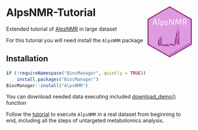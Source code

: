# AlpsNMR-Tutorial <img src='AlpsNMRlogo.png' align="right" height="139" />

Extended tutorial of [AlpsNMR](https://bioconductor.org/packages/release/bioc/html/AlpsNMR.html) in large dataset

For this tutorial you will need install the `AlpsNMR` package

## Installation
```r
if (!requireNamespace("BiocManager", quietly = TRUE))
    install.packages("BiocManager")
BiocManager::install("AlpsNMR")
```

You can download needed data executing included [download_demo()](https://github.com/sipss/AlpsNMR-Tutorial/blob/main/download_demo.R) function

Follow the [tutorial](https://github.com/sipss/AlpsNMR-Tutorial/blob/main/Tutorial.pdf) to execute `AlpsNMR` in a real dataset from beginning to end,
including all the steps of untargeted metabolomics analysis.
